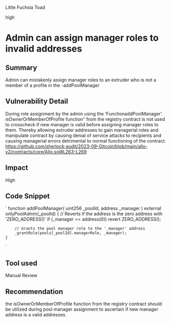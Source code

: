Little Fuchsia Toad

high

# Admin can assign manager roles to invalid addresses
## Summary
Admin can mistakenly assign manager roles to an extruder who is not a member of a profile in the -addPoolManager
## Vulnerability Detail
During role assignment by the admin using the 'FunctionaddPoolManager'.   isOwnerOrMemberOfProfile function" from the registry contract is not used to crosscheck if new manager is valid before assigning manager roles to them. Thereby allowing extruder addresses to gain managerial roles and manipulate contract by causing denial of service attacks to recipients and causing managerial errors detrimental to normal functioning of the contract.
https://github.com/sherlock-audit/2023-09-Gitcoin/blob/main/allo-v2/contracts/core/Allo.sol#L263-L269
## Impact
High


## Code Snippet
`
  function addPoolManager(
        uint256 _poolId,
        address _manager
    ) external onlyPoolAdmin(_poolId) {
        // Reverts if the address is the zero address with 'ZERO_ADDRESS()'
        if (_manager == address(0)) revert ZERO_ADDRESS();

        // Grants the pool manager role to the '_manager' address
        _grantRole(pools[_poolId].managerRole, _manager);
    }
`
## Tool used

Manual Review

## Recommendation
the isOwnerOrMemberOfProfile function from the registry contract should be utilized during pool manager assignment to ascertain if new manager address is a valid addresses.